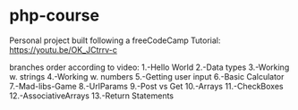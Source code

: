# php-course
Personal project built following a freeCodeCamp Tutorial: https://youtu.be/OK_JCtrrv-c

branches order according to video:
1.-Hello World
2.-Data types
3.-Working w. strings
4.-Working w. numbers
5.-Getting user input
6.-Basic Calculator
7.-Mad-libs-Game
8.-UrlParams
9.-Post vs Get
10.-Arrays
11.-CheckBoxes
12.-AssociativeArrays
13.-Return Statements